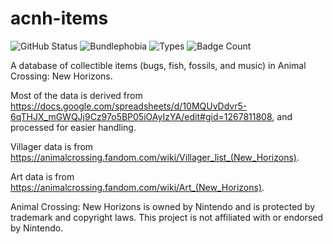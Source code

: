 # acnh-items

![GitHub Status](https://badgen.net/github/status/tdukart/acnh-items)
![Bundlephobia](https://badgen.net/bundlephobia/minzip/acnh-items)
![Types](https://badgen.net/npm/types/acnh-items)
![Badge Count](https://badgen.net/badge/badges/4)

A database of collectible items (bugs, fish, fossils, and music) in Animal Crossing: New Horizons.

Most of the data is derived from https://docs.google.com/spreadsheets/d/10MQUvDdvr5-6qTHJX_mGWQJj9Cz97o5BP05iOAyIzYA/edit#gid=1267811808,
and processed for easier handling.

Villager data is from https://animalcrossing.fandom.com/wiki/Villager_list_(New_Horizons).

Art data is from https://animalcrossing.fandom.com/wiki/Art_(New_Horizons).

Animal Crossing: New Horizons is owned by Nintendo and is protected by trademark and copyright laws.
This project is not affiliated with or endorsed by Nintendo.
